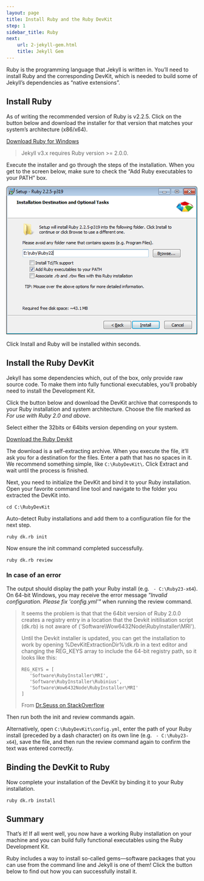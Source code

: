 ```yaml
---
layout: page
title: Install Ruby and the Ruby DevKit
step: 1
sidebar_title: Ruby
next:
    url: 2-jekyll-gem.html
    title: Jekyll Gem
---
```


Ruby is the programming language that Jekyll is written in. You’ll need to install Ruby and the corresponding DevKit, which is needed to build some of Jekyll’s dependencies as “native extensions”.

## Install Ruby
As of writing the recommended version of Ruby is v2.2.5. Click on the button below and download the installer for that version that matches your system’s architecture (x86/x64).

<div class="pagination">
    <a class="pagination-item full" href="http://rubyinstaller.org/downloads/">Download Ruby for Windows</a>
    <span></span>
</div>

> Jekyll v3.x requires Ruby version >= 2.0.0.

Execute the installer and go through the steps of the installation. When you get to the screen below, make sure to check the “Add Ruby executables to your PATH” box.

<img src="img/1_rubyinstaller.png">

Click Install and Ruby will be installed within seconds.

## Install the Ruby DevKit
Jekyll has some dependencies which, out of the box, only provide raw source code. To make them into fully functional executables, you’ll probably need to install the Development Kit.

Click the button below and download the DevKit archive that corresponds to your Ruby installation and system architecture. Choose the file marked as _For use with Ruby 2.0 and above_. 

Select either the 32bits or 64bits version depending on your system.

<div class="pagination">
    <a class="pagination-item full" href="http://rubyinstaller.org/downloads/">Download the Ruby Devkit</a>
    <span></span>
</div>

The download is a self-extracting archive. When you execute the file, it’ll ask you for a destination for the files. Enter a path that has no spaces in it. We recommend something simple, like `C:\RubyDevKit\`. Click Extract and wait until the process is finished.

Next, you need to initialize the DevKit and bind it to your Ruby installation. Open your favorite command line tool and navigate to the folder you extracted the DevKit into.

```
cd C:\RubyDevKit
```

Auto-detect Ruby installations and add them to a configuration file for the next step.

```
ruby dk.rb init
```

Now ensure the init command completed successfully.

```
ruby dk.rb review
```

### In case of an error
The output should display the path your Ruby install (e.g. ``` - C:\Ruby23-x64```). On 64-bit Windows, you may receive the error message _"Invalid configuration. Please fix 'config.yml'"_ when running the review command. 

> It seems the problem is that that the 64bit version of Ruby 2.0.0 creates a registry entry in a location that the Devkit initilisation script (dk.rb) is not aware of ('Software\Wow6432Node\RubyInstaller\MRI').
> 
> Until the Devkit installer is updated, you can get the installation to work by opening %DevKitExtractionDir%\dk.rb in a text editor and changing the REG_KEYS array to include the 64-bit registry path, so it looks like this:
> 
>```
>REG_KEYS = [
>    'Software\RubyInstaller\MRI',
>    'Software\RubyInstaller\Rubinius',
>    'Software\Wow6432Node\RubyInstaller\MRI'
>]
>```
> From [Dr.Seuss on StackOverflow](http://stackoverflow.com/a/17148987/779521)

Then run both the init and review commands again. 

Alternatively, open `C:\RubyDevKit\config.yml`, enter the path of your Ruby install (preceded by a dash character) on its own line (e.g. ``` - C:\Ruby23-x64```), save the file, and then run the review command again to confirm the text was entered correctly.

## Binding the DevKit to Ruby
Now complete your installation of the DevKit by binding it to your Ruby installation.

```
ruby dk.rb install
```



## Summary
That’s it! If all went well, you now have a working Ruby installation on your machine and you can build fully functional executables using the Ruby Development Kit. 

Ruby includes a way to install so-called gems—software packages that you can use from the command line and Jekyll is one of them! Click the button below to find out how you can successfully install it.

